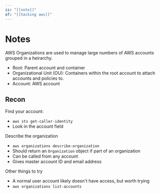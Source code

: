 ```yaml
---
is: "[[note]]"
of: "[[hacking aws]]"
---
```

# Notes
AWS Organizations are used to manage large numbers of AWS accounts grouped in a heirarchy.
* Root: Parent account and container
* Organizational Unit (OU): Containers within the root account to attach accounts and policies to.
* Account: AWS account

## Recon
Find your account:
* ```aws sts get-caller-identity```
* Look in the account field

Describe the organization
* ```aws organizations describe-organization```
* Should return an ```Organization``` object if part of an organization
* Can be called from any account
* Gives master account ID and email address

Other things to try
* A normal user account likely doesn't have access, but worth trying
* ```aws organizations list-accounts```
